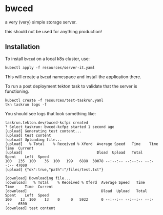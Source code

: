 # bwced 

a very (very) simple storage server.

this should not be used for anything production!

## Installation

To install `bwced` on a local k8s cluster, use: 

```shell
kubectl apply -f resources/server-it.yaml
```

This will create a `bwced` namespace and install the application there.

To run a post deployment tekton task to validate that the server is functioning.

```shell
kubectl create -f resources/test-taskrun.yaml
tkn taskrun logs -f
```

You should see logs that look something like:

```shell
taskrun.tekton.dev/bwced-kcfpz created
? Select taskrun: bwced-kcfpz started 1 second ago
[upload] Generating test content...
[upload] test content
[upload] Uploading file...
[upload]   % Total    % Received % Xferd  Average Speed   Time    Time     Time  Current
[upload]                                  Dload  Upload   Total   Spent    Left  Speed
100   235  100    36  100   199   6888  38078 --:--:-- --:--:-- --:--:-- 47000
[upload] {"ok":true,"path":"/files/test.txt"}

[download] Downloading file...
[download]   % Total    % Received % Xferd  Average Speed   Time    Time     Time  Current
[download]                                  Dload  Upload   Total   Spent    Left  Speed
100    13  100    13    0     0   5922      0 --:--:-- --:--:-- --:--:--  6500
[download] test content
```
